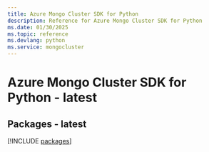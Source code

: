 ```yaml
---
title: Azure Mongo Cluster SDK for Python
description: Reference for Azure Mongo Cluster SDK for Python
ms.date: 01/30/2025
ms.topic: reference
ms.devlang: python
ms.service: mongocluster
---
```

# Azure Mongo Cluster SDK for Python - latest
## Packages - latest
[!INCLUDE [packages](mongo-cluster-index.md)]